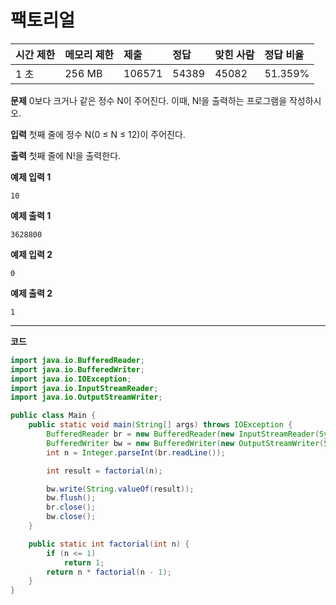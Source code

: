 # 팩토리얼

| 시간 제한 | 메모리 제한 | 제출   | 정답  | 맞힌 사람 | 정답 비율 |
| :-------- | :---------- | :----- | :---- | :-------- | :-------- |
| 1 초      | 256 MB      | 106571 | 54389 | 45082     | 51.359%   |

**문제**
0보다 크거나 같은 정수 N이 주어진다. 이때, N!을 출력하는 프로그램을 작성하시오.

**입력**
첫째 줄에 정수 N(0 ≤ N ≤ 12)이 주어진다.

**출력**
첫째 줄에 N!을 출력한다.

**예제 입력 1**

```
10
```

**예제 출력 1**

```
3628800
```

**예제 입력 2**

```
0
```

**예제 출력 2**

```
1
```

---

**코드**

```java
import java.io.BufferedReader;
import java.io.BufferedWriter;
import java.io.IOException;
import java.io.InputStreamReader;
import java.io.OutputStreamWriter;

public class Main {
    public static void main(String[] args) throws IOException {
        BufferedReader br = new BufferedReader(new InputStreamReader(System.in));
        BufferedWriter bw = new BufferedWriter(new OutputStreamWriter(System.out));
        int n = Integer.parseInt(br.readLine());

        int result = factorial(n);

        bw.write(String.valueOf(result));
        bw.flush();
        br.close();
        bw.close();
    }

    public static int factorial(int n) {
        if (n <= 1)
            return 1;
        return n * factorial(n - 1);
    }
}
```
